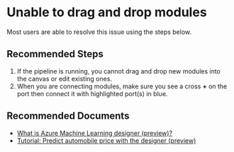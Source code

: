 <properties
	pageTitle="Unable to drag and drop modules"
	description="Unable to drag and drop modules"
	infoBubbleText="Unable to drag and drop modules"
	service="microsoft.machinelearning"
	resource="designer"
	authors="luzhang06"
	ms.author="luzhan"
	articleId="machinelearning-designer-unabletodraganddropmodules"
	selfHelpType="generic"
	supportTopicIds="32690888"
	productPesIds="16644"
	cloudEnvironments="public"
/>

# Unable to drag and drop modules

Most users are able to resolve this issue using the steps below.

## **Recommended Steps**

1. If the pipeline is running, you cannot drag and drop new modules into the canvas or edit existing ones.
2. When you are connecting modules, make sure you see a cross **+** on the port then connect it with highlighted port(s) in blue.

## **Recommended Documents**

* [What is Azure Machine Learning designer (preview)?](https://docs.microsoft.com/azure/machine-learning/concept-designer)
* [Tutorial: Predict automobile price with the designer (preview)](https://docs.microsoft.com/azure/machine-learning/tutorial-designer-automobile-price-train-score)